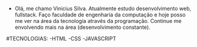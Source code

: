 - Olá, me chamo Vinicius Silva. Atualmente estudo desenvolvimento web, fullstack. Faço faculdade de engenharia da computação e hoje posso me ver na área da tecnologia através
da programação. Continue me envolvendo mais na área (desenvolvimento constante).

#TECNOLOGIAS:
-HTML
-CSS
-JAVASCRIPT
